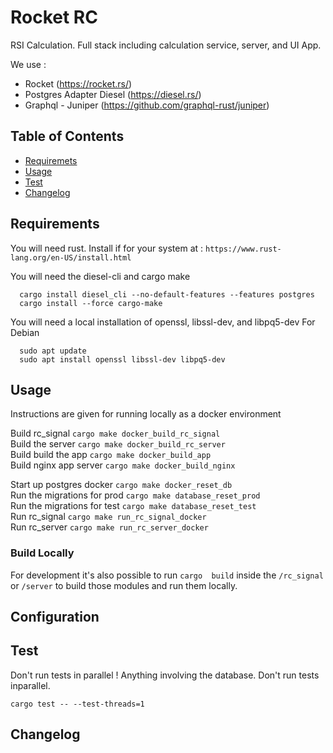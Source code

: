 # Rocket RC
RSI Calculation. Full stack including calculation service, server, and UI App.

We use :
- Rocket (https://rocket.rs/)
- Postgres Adapter Diesel (https://diesel.rs/)
- Graphql - Juniper (https://github.com/graphql-rust/juniper)

## Table of Contents

* [Requiremets](#install)
* [Usage](#usage)
* [Test](#test)
* [Changelog](#changelog)

## Requirements

You will need rust. Install if for your system at : ` https://www.rust-lang.org/en-US/install.html `

You will need the diesel-cli and cargo make
````
  cargo install diesel_cli --no-default-features --features postgres
  cargo install --force cargo-make
````

You will need a local installation of openssl, libssl-dev, and libpq5-dev
For Debian
````
  sudo apt update
  sudo apt install openssl libssl-dev libpq5-dev
````

## Usage

Instructions are given for running locally as a docker environment

Build rc_signal                 ` cargo make docker_build_rc_signal ` <br>
Build the server                ` cargo make docker_build_rc_server ` <br>
Build build the app             ` cargo make docker_build_app ` <br>
Build nginx app server          ` cargo make docker_build_nginx ` <br>

Start up postgres docker        ` cargo make docker_reset_db ` <br>
Run the migrations for prod     ` cargo make database_reset_prod ` <br>
Run the migrations for test     ` cargo make database_reset_test ` <br>
Run rc_signal                   ` cargo make run_rc_signal_docker ` <br>
Run rc_server                   ` cargo make run_rc_server_docker ` <br>

### Build Locally

For development it's also possible to run ```` cargo  build ```` inside the
```` /rc_signal ```` or  ```` /server ```` to build those modules and
run them locally.

## Configuration

## Test

Don't run tests in parallel ! Anything involving the database. Don't run tests inparallel.

```` cargo test -- --test-threads=1 ````

## Changelog

